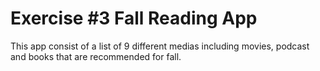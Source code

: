 # Exercise #3 Fall Reading App

This app consist of a list of 9 different medias including movies, 
podcast and books that are recommended for fall.